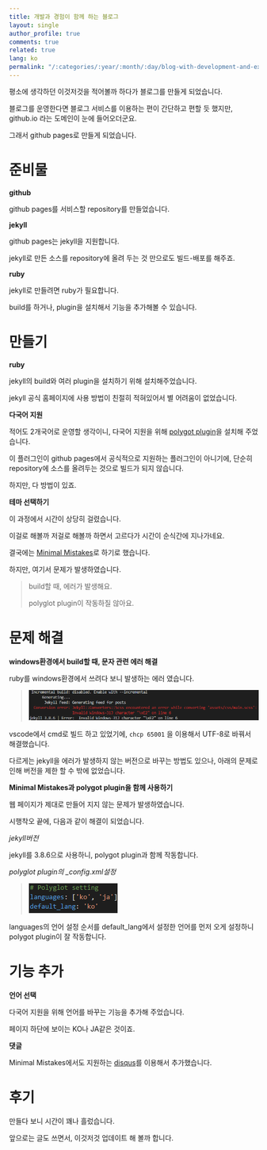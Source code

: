 ```yaml
---
title: 개발과 경험이 함께 하는 블로그
layout: single
author_profile: true
comments: true
related: true
lang: ko
permalink: "/:categories/:year/:month/:day/blog-with-development-and-experience"
---
```


평소에 생각하던 이것저것을 적어볼까 하다가 블로그를 만들게 되었습니다.

블로그를 운영한다면 블로그 서비스를 이용하는 편이 간단하고 편할 듯 했지만, github.io 라는 도메인이 눈에 들어오더군요.

그래서 github pages로 만들게 되었습니다.

# 준비물

**github**

github pages를 서비스할 repository를 만들었습니다.

**jekyll**

github pages는 jekyll을 지원합니다.

jekyll로 만든 소스를 repository에 올려 두는 것 만으로도 빌드-배포를 해주죠.

**ruby**

jekyll로 만들려면 ruby가 필요합니다.

build를 하거나, plugin을 설치해서 기능을 추가해볼 수 있습니다.

# 만들기

**ruby**

jekyll의 build와 여러 plugin을 설치하기 위해 설치해주었습니다.

jekyll 공식 홈페이지에 사용 방법이 친절히 적혀있어서 별 어려움이 없었습니다.

**다국어 지원**

적어도 2개국어로 운영할 생각이니, 다국어 지원을 위해 [polygot plugin](https://polyglot.untra.io/)을 설치해 주었습니다.

이 플러그인이 github pages에서 공식적으로 지원하는 플러그인이 아니기에, 단순히 repository에 소스를 올려두는 것으로 빌드가 되지 않습니다.

하지만, 다 방법이 있죠.

**테마 선택하기**

이 과정에서 시간이 상당히 걸렸습니다.

이걸로 해볼까 저걸로 해볼까 하면서 고르다가 시간이 순식간에 지나가네요.

결국에는 [Minimal Mistakes](https://mmistakes.github.io/minimal-mistakes/)로 하기로 했습니다.

하지만, 여기서 문제가 발생하였습니다.

> build할 때, 에러가 발생해요.
> 
> polyglot plugin이 작동하질 않아요.
> 

# 문제 해결

**windows환경에서 build할 때, 문자 관련 에러 해결**

ruby를 windows환경에서 쓰려다 보니 발생하는 에러 였습니다.

> ![빌드 에러](\assets\images\2019-10-23-blog-with-development-and-experience\build-error.png)
> 

vscode에서 cmd로 빌드 하고 있었기에, `chcp 65001` 을 이용해서 UTF-8로 바꿔서 해결했습니다.

다르게는 jekyll을 에러가 발생하지 않는 버전으로 바꾸는 방법도 있으나, 아래의 문제로 인해 버전을 제한 할 수 밖에 없었습니다.

**Minimal Mistakes과 polygot plugin을 함께 사용하기**

웹 페이지가 제대로 만들어 지지 않는 문제가 발생하였습니다.

시행착오 끝에, 다음과 같이 해결이 되었습니다.

*jekyll버전*

jekyll를 3.8.6으로 사용하니, polygot plugin과 함께 작동합니다.

*polyglot plugin의 _config.xml설정*

> ![polyglot setting](\assets\images\2019-10-23-blog-with-development-and-experience\polyglot-setting.png)
> 

languages의 언어 설정 순서를 default_lang에서 설정한 언어를 먼저 오게 설정하니 polygot plugin이 잘 작동합니다.

# 기능 추가

**언어 선택**

다국어 지원을 위해 언어를 바꾸는 기능을 추가해 주었습니다.

페이지 하단에 보이는 KO나 JA같은 것이죠.

**댓글**

Minimal Mistakes에서도 지원하는 [disqus](https://disqus.com/)를 이용해서 추가했습니다.

# 후기

만들다 보니 시간이 꽤나 흘렀습니다.

앞으로는 글도 쓰면서, 이것저것 업데이트 해 볼까 합니다.